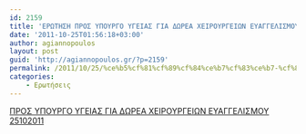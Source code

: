 ```yaml
---
id: 2159
title: 'ΕΡΩΤΗΣΗ ΠΡΟΣ ΥΠΟΥΡΓΟ ΥΓΕΙΑΣ ΓΙΑ ΔΩΡΕΑ ΧΕΙΡΟΥΡΓΕΙΩΝ ΕΥΑΓΓΕΛΙΣΜΟΥ 25-10-2011'
date: '2011-10-25T01:56:18+03:00'
author: agiannopoulos
layout: post
guid: 'http://agiannopoulos.gr/?p=2159'
permalink: /2011/10/25/%ce%b5%cf%81%cf%89%cf%84%ce%b7%cf%83%ce%b7-%cf%80%cf%81%ce%bf%cf%83-%cf%85%cf%80%ce%bf%cf%85%cf%81%ce%b3%ce%bf-%cf%85%ce%b3%ce%b5%ce%b9%ce%b1%cf%83-%ce%b3%ce%b9%ce%b1-%ce%b4%cf%89%cf%81%ce%b5%ce%b1/
categories:
    - Ερωτήσεις
---
```


[ΠΡΟΣ ΥΠΟΥΡΓΟ ΥΓΕΙΑΣ ΓΙΑ ΔΩΡΕΑ ΧΕΙΡΟΥΡΓΕΙΩΝ ΕΥΑΓΓΕΛΙΣΜΟΥ 25102011](http://agiannopoulos.gr/2011/10/25/%ce%b5%cf%81%cf%89%cf%84%ce%b7%cf%83%ce%b7-%cf%80%cf%81%ce%bf%cf%83-%cf%85%cf%80%ce%bf%cf%85%cf%81%ce%b3%ce%bf-%cf%85%ce%b3%ce%b5%ce%b9%ce%b1%cf%83-%ce%b3%ce%b9%ce%b1-%ce%b4%cf%89%cf%81%ce%b5%ce%b1/%cf%80%cf%81%ce%bf%cf%83-%cf%85%cf%80%ce%bf%cf%85%cf%81%ce%b3%ce%bf-%cf%85%ce%b3%ce%b5%ce%b9%ce%b1%cf%83-%ce%b3%ce%b9%ce%b1-%ce%b4%cf%89%cf%81%ce%b5%ce%b1-%cf%87%ce%b5%ce%b9%cf%81%ce%bf%cf%85%cf%81/)